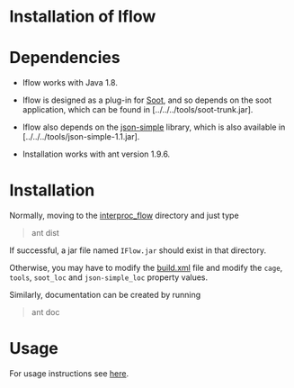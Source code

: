 # Installation of Iflow #

Dependencies
============

* Iflow works with Java 1.8.

* Iflow is designed as a plug-in for
[Soot](https://github.com/Sable/soot), and so depends on the soot
application, which can be found in [../../../tools/soot-trunk.jar].

* Iflow also depends on the
[json-simple](http://code.google.com/p/json-simple/) library, which is
also available in [../../../tools/json-simple-1.1.jar].

* Installation works with ant version 1.9.6.

Installation
============

Normally, moving to the [interproc\_flow](../../../src/interproc_flow) directory and
just type

> ant dist

If successful, a jar file named `IFlow.jar` should exist in that
directory.

Otherwise, you may have to modify the
[build.xml](../../../src/interproc_flow/build.xml) file and modify the `cage`,
`tools`, `soot_loc` and `json-simple_loc` property values.

Similarly, documentation can be created by running

> ant doc

Usage
=====

For usage instructions see [here](../usage/iflow.md).
